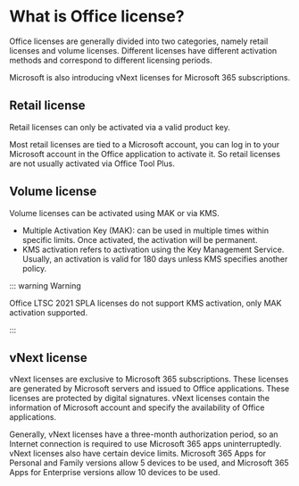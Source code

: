 # What is Office license?

Office licenses are generally divided into two categories, namely retail licenses and volume licenses. Different licenses have different activation methods and correspond to different licensing periods.

Microsoft is also introducing vNext licenses for Microsoft 365 subscriptions.

## Retail license

Retail licenses can only be activated via a valid product key.

Most retail licenses are tied to a Microsoft account, you can log in to your Microsoft account in the Office application to activate it. So retail licenses are not usually activated via Office Tool Plus.

## Volume license

Volume licenses can be activated using MAK or via KMS.

- Multiple Activation Key (MAK): can be used in multiple times within specific limits. Once activated, the activation will be permanent.
- KMS activation refers to activation using the Key Management Service. Usually, an activation is valid for 180 days unless KMS specifies another policy.

::: warning Warning

Office LTSC 2021 SPLA licenses do not support KMS activation, only MAK activation supported.

:::

## vNext license

vNext licenses are exclusive to Microsoft 365 subscriptions. These licenses are generated by Microsoft servers and issued to Office applications. These licenses are protected by digital signatures. vNext licenses contain the information of Microsoft account and specify the availability of Office applications.

Generally, vNext licenses have a three-month authorization period, so an Internet connection is required to use Microsoft 365 apps uninterruptedly. vNext licenses also have certain device limits. Microsoft 365 Apps for Personal and Family versions allow 5 devices to be used, and Microsoft 365 Apps for Enterprise versions allow 10 devices to be used.
